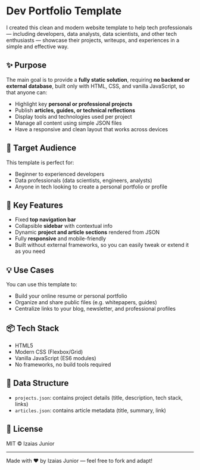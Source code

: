 # Dev Portfolio Template

I created this clean and modern website template to help tech professionals — including developers, data analysts, data scientists, and other tech enthusiasts — showcase their projects, writeups, and experiences in a simple and effective way.

## ✨ Purpose

The main goal is to provide a **fully static solution**, requiring **no backend or external database**, built only with HTML, CSS, and vanilla JavaScript, so that anyone can:

- Highlight key **personal or professional projects**
- Publish **articles, guides, or technical reflections**
- Display tools and technologies used per project
- Manage all content using simple JSON files
- Have a responsive and clean layout that works across devices

## 🎯 Target Audience

This template is perfect for:
- Beginner to experienced developers
- Data professionals (data scientists, engineers, analysts)
- Anyone in tech looking to create a personal portfolio or profile

## 🚀 Key Features

- Fixed **top navigation bar**
- Collapsible **sidebar** with contextual info
- Dynamic **project and article sections** rendered from JSON
- Fully **responsive** and mobile-friendly
- Built without external frameworks, so you can easily tweak or extend it as you need

## 💡 Use Cases

You can use this template to:
- Build your online resume or personal portfolio
- Organize and share public files (e.g. whitepapers, guides)
- Centralize links to your blog, newsletter, and professional profiles

## 📦 Tech Stack

- HTML5
- Modern CSS (Flexbox/Grid)
- Vanilla JavaScript (ES6 modules)
- No frameworks, no build tools required

## 📁 Data Structure

- `projects.json`: contains project details (title, description, tech stack, links)
- `articles.json`: contains article metadata (title, summary, link)

## 📄 License

MIT © Izaias Junior

---

Made with ❤️ by Izaias Junior — feel free to fork and adapt!
